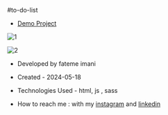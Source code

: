 #to-do-list

- [Demo Project](https://fatemeimani8118.github.io/to-do-list/)

![1](https://github.com/fatemeimani8118/to-do-list/assets/137331610/90b1c4d2-587a-4e77-8b64-7d2ab7beff31)

![2](https://github.com/fatemeimani8118/to-do-list/assets/137331610/da9679c8-f927-41e4-b1ae-5a596bc30f7d)


- Developed by fateme imani

- Created - 2024-05-18

- Technologies Used - html, js , sass

- How to reach me : with my [instagram](https://www.instagram.com/fatemeimanii-dev) and [linkedin](https://www.linkedin.com/in/fateme-imani-5370a2221/)
